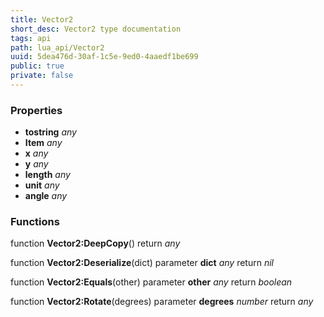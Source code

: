 ```yaml
---
title: Vector2
short_desc: Vector2 type documentation
tags: api
path: lua_api/Vector2
uuid: 5dea476d-30af-1c5e-9ed0-4aaedf1be699
public: true
private: false
---
```




### Properties

* **tostring** *any* 
* **Item** *any* 
* **x** *any* 
* **y** *any* 
* **length** *any* 
* **unit** *any* 
* **angle** *any* 

### Functions

function **Vector2:DeepCopy**()
  return *any*

function **Vector2:Deserialize**(dict)
  parameter **dict** *any*
  return *nil*

function **Vector2:Equals**(other)
  parameter **other** *any*
  return *boolean*

function **Vector2:Rotate**(degrees)
  parameter **degrees** *number*
  return *any*
